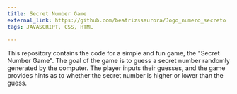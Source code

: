 ```yaml
---
title: Secret Number Game
external_link: https://github.com/beatrizssaurora/Jogo_numero_secreto
tags: JAVASCRIPT, CSS, HTML
  
---
```


This repository contains the code for a simple and fun game, the "Secret Number Game". The goal of the game is to guess a secret number randomly generated by the computer. The player inputs their guesses, and the game provides hints as to whether the secret number is higher or lower than the guess.

<!--more-->
